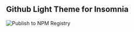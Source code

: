 ## Github Light Theme for Insomnia

![Publish to NPM Registry](https://github.com/seanghay/insomnia-plugin-github-light-theme/workflows/Publish%20to%20NPM%20Registry/badge.svg)
